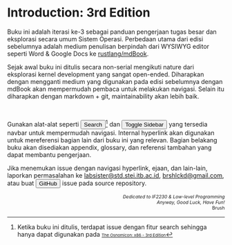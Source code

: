 # Introduction: 3rd Edition
Buku ini adalah iterasi ke-3 sebagai panduan pengerjaan tugas besar dan eksplorasi secara umum Sistem Operasi.
Perbedaan utama dari edisi sebelumnya adalah medium penulisan berpindah dari WYSIWYG editor seperti Word & Google Docs ke 
<a href="https://github.com/rust-lang/mdBook" class="external-link">rustlang/mdBook</a>.

Sejak awal buku ini ditulis secara non-serial mengikuti nature dari eksplorasi kernel development yang sangat open-ended.
Diharapkan dengan mengganti medium yang digunakan pada edisi sebelumnya dengan mdBook akan mempermudah pembaca untuk melakukan navigasi.
Selain itu diharapkan dengan markdown + git, maintainability akan lebih baik.

<br/>

Gunakan alat-alat seperti
<button onclick="document.getElementById('search-toggle').click()"><i class="fa fa-search"></i> Search</button>[^1]
dan
<button onclick="document.getElementById('sidebar-toggle').click()"><i class="fa fa-bars"></i> Toggle Sidebar</button>
yang tersedia navbar untuk mempermudah navigasi. Internal hyperlink akan digunakan untuk mereferensi bagian lain dari buku ini yang relevan.
Bagian belakang buku akan disediakan appendix, glossary, dan referensi tambahan yang dapat membantu pengerjaan.

Jika menemukan issue dengan navigasi hyperlink, ejaan, dan lain-lain, laporkan permasalahan ke
[labsister@std.stei.itb.ac.id](mailto:labsister@std.stei.itb.ac.id), [brshlckd@gmail.com](mailto:brshlckd@gmail.com), atau buat
<button onclick="document.getElementById('git-repository-button').click()" class="external-link">
<i class="fa fa-github"></i> GitHub</button> issue pada source repository.

<div style="text-align: right; font-size: 8pt;">
    <i>Dedicated to IF2230 & Low-level Programming</i>
    <br/>
    <i>Anyway, Good Luck, Have Fun!</i>
    <br/>
    Brush
</div>

[^1]: Ketika buku ini ditulis, terdapat issue dengan fitur search sehingga hanya dapat digunakan pada <a href="../index.md" class="internal-link" style="font-size: 7pt">The Osnomicon: x86 - 3rd Edition</a>
